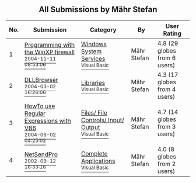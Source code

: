﻿<div align="center">

## All Submissions by Mähr Stefan

</div>

No.  | Submission | Category | By   | User Rating
---- | ---------- | -------- | ---- | -----------
1 | [Programming with the WinXP firewall<br /><sup>2004-11-11 08:53:06</sup>](https://github.com/Planet-Source-Code/m-hr-stefan-programming-with-the-winxp-firewall__1-57199) | [Windows System Services<br /><sup>Visual Basic</sup>](../ByCategory/windows-system-services__1-35.md) | Mähr Stefan | 4.8 (29 globes from 6 users)
2 | [DLLBrowser<br /><sup>2004-03-02 16:26:06</sup>](https://github.com/Planet-Source-Code/m-hr-stefan-dllbrowser__1-52133) | [Libraries<br /><sup>Visual Basic</sup>](../ByCategory/libraries__1-49.md) | Mähr Stefan | 4.3 (17 globes from 4 users)
3 | [HowTo use Regular Expressions with VB6<br /><sup>2004-06-02 04:25:02</sup>](https://github.com/Planet-Source-Code/m-hr-stefan-howto-use-regular-expressions-with-vb6__1-54141) | [Files/ File Controls/ Input/ Output<br /><sup>Visual Basic</sup>](../ByCategory/files-file-controls-input-output__1-3.md) | Mähr Stefan | 4.7 (14 globes from 3 users)
4 | [NetSendPro<br /><sup>2002-09-12 16:33:16</sup>](https://github.com/Planet-Source-Code/m-hr-stefan-netsendpro__1-39408) | [Complete Applications<br /><sup>Visual Basic</sup>](../ByCategory/complete-applications__1-27.md) | Mähr Stefan | 4.0 (8 globes from 2 users)
